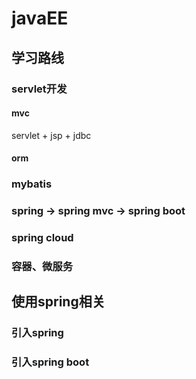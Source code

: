 # javaEE

## 学习路线

### servlet开发

#### mvc

servlet + jsp + jdbc

#### orm

### mybatis
### spring -> spring mvc -> spring boot
### spring cloud
### 容器、微服务



## 使用spring相关

### 引入spring

### 引入spring boot
